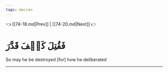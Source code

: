 ```yaml
---
tags: meccan
---
```


👈 [[74-18.md|Prev]] | [[74-20.md|Next]] 👉

# فَقُتِلَ كَيۡفَ قَدَّرَ

So may he be destroyed [for] how he deliberated

---

